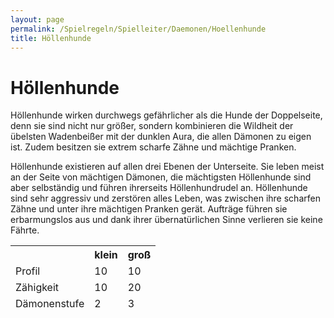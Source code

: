 ```yaml
---
layout: page
permalink: /Spielregeln/Spielleiter/Daemonen/Hoellenhunde
title: Höllenhunde
---
```


# Höllenhunde

Höllenhunde wirken durchwegs gefährlicher als die Hunde der Doppelseite, denn sie sind nicht nur größer, sondern kombinieren die Wildheit der übelsten Wadenbeißer mit der dunklen Aura, die allen Dämonen zu eigen ist. Zudem besitzen sie extrem scharfe Zähne und mächtige Pranken.

Höllenhunde existieren auf allen drei Ebenen der Unterseite. Sie leben meist an der Seite von mächtigen Dämonen, die mächtigsten Höllenhunde sind aber selbständig und führen ihrerseits Höllenhundrudel an. Höllenhunde sind sehr aggressiv und zerstören alles Leben, was zwischen ihre scharfen Zähne und unter ihre mächtigen Pranken gerät. Aufträge führen sie erbarmungslos aus und dank ihrer übernatürlichen Sinne verlieren sie keine Fährte.

<table>
<thead>
<tr><th> </th><th>klein</th><th>groß</th></tr>
<tr><td>Profil</td><td>10</td><td>10</td></tr>
<tr><td>Zähigkeit</td><td>10</td><td>20</td></tr>
<tr><td>Dämonenstufe</td><td>2</td><td>3</td></tr>
</thead>
</table>
